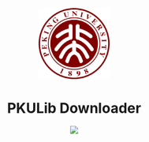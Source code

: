 <div align="center">
  <img src="./assets/PKULogo.svg" width="144" height="144">
  <h1>PKULib Downloader</h1>

  <a href="https://github.com/thezzisu/pkulib-downloader/raw/development/src/index.user.js">
    <img src="https://img.shields.io/badge/PKULib-downloader-brightgreen?style=for-the-badge">
  </a>

</div>
